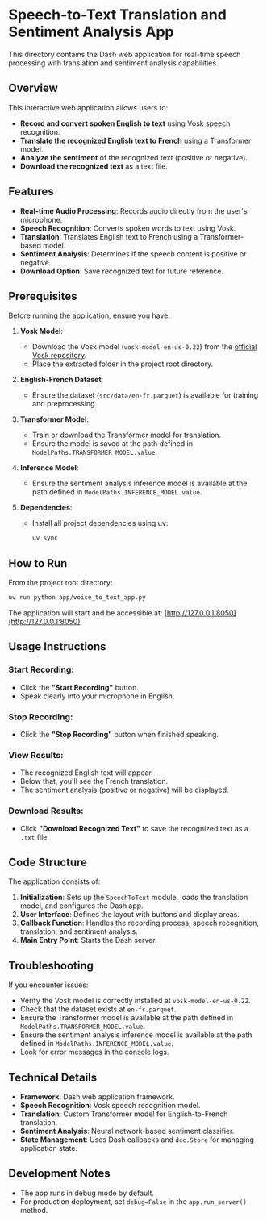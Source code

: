 # Speech-to-Text Translation and Sentiment Analysis App

This directory contains the Dash web application for real-time speech processing with translation and sentiment analysis capabilities.

## Overview

This interactive web application allows users to:

- **Record and convert spoken English to text** using Vosk speech recognition.
- **Translate the recognized English text to French** using a Transformer model.
- **Analyze the sentiment** of the recognized text (positive or negative).
- **Download the recognized text** as a text file.

## Features

- **Real-time Audio Processing**: Records audio directly from the user's microphone.
- **Speech Recognition**: Converts spoken words to text using Vosk.
- **Translation**: Translates English text to French using a Transformer-based model.
- **Sentiment Analysis**: Determines if the speech content is positive or negative.
- **Download Option**: Save recognized text for future reference.

## Prerequisites

Before running the application, ensure you have:

1. **Vosk Model**:
   - Download the Vosk model (`vosk-model-en-us-0.22`) from the [official Vosk repository](https://alphacephei.com/vosk/models).
   - Place the extracted folder in the project root directory.

2. **English-French Dataset**:
   - Ensure the dataset (`src/data/en-fr.parquet`) is available for training and preprocessing.

3. **Transformer Model**:
   - Train or download the Transformer model for translation.
   - Ensure the model is saved at the path defined in `ModelPaths.TRANSFORMER_MODEL.value`.

4. **Inference Model**:
   - Ensure the sentiment analysis inference model is available at the path defined in `ModelPaths.INFERENCE_MODEL.value`.

5. **Dependencies**:
   - Install all project dependencies using uv:
     ```bash
     uv sync
     ```

## How to Run

From the project root directory:

```bash
uv run python app/voice_to_text_app.py
```

The application will start and be accessible at: [http://127.0.0.1:8050](http://127.0.0.1:8050)

## Usage Instructions

### Start Recording:
- Click the **"Start Recording"** button.
- Speak clearly into your microphone in English.

### Stop Recording:
- Click the **"Stop Recording"** button when finished speaking.

### View Results:
- The recognized English text will appear.
- Below that, you'll see the French translation.
- The sentiment analysis (positive or negative) will be displayed.

### Download Results:
- Click **"Download Recognized Text"** to save the recognized text as a `.txt` file.

## Code Structure

The application consists of:

1. **Initialization**: Sets up the `SpeechToText` module, loads the translation model, and configures the Dash app.
2. **User Interface**: Defines the layout with buttons and display areas.
3. **Callback Function**: Handles the recording process, speech recognition, translation, and sentiment analysis.
4. **Main Entry Point**: Starts the Dash server.

## Troubleshooting

If you encounter issues:

- Verify the Vosk model is correctly installed at `vosk-model-en-us-0.22`.
- Check that the dataset exists at `en-fr.parquet`.
- Ensure the Transformer model is available at the path defined in `ModelPaths.TRANSFORMER_MODEL.value`.
- Ensure the sentiment analysis inference model is available at the path defined in `ModelPaths.INFERENCE_MODEL.value`.
- Look for error messages in the console logs.

## Technical Details

- **Framework**: Dash web application framework.
- **Speech Recognition**: Vosk speech recognition model.
- **Translation**: Custom Transformer model for English-to-French translation.
- **Sentiment Analysis**: Neural network-based sentiment classifier.
- **State Management**: Uses Dash callbacks and `dcc.Store` for managing application state.

## Development Notes

- The app runs in debug mode by default.
- For production deployment, set `debug=False` in the `app.run_server()` method.